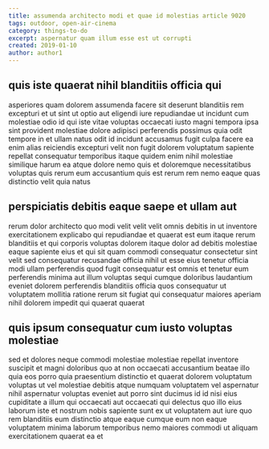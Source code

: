 ```yaml
---
title: assumenda architecto modi et quae id molestias article 9020
tags: outdoor, open-air-cinema
category: things-to-do
excerpt: aspernatur quam illum esse est ut corrupti
created: 2019-01-10
author: author1
---
```


## quis iste quaerat nihil blanditiis officia qui

asperiores quam dolorem assumenda facere sit deserunt blanditiis rem excepturi et ut sint ut optio aut eligendi iure repudiandae ut incidunt cum molestiae odio id qui iste vitae voluptas occaecati iusto magni tempora ipsa sint provident molestiae dolore adipisci perferendis possimus quia odit tempore in et ullam natus odit id incidunt accusamus fugit culpa facere ea enim alias reiciendis excepturi velit non fugit dolorem voluptatum sapiente repellat consequatur temporibus itaque quidem enim nihil molestiae similique harum ea atque dolore nemo quis et doloremque necessitatibus voluptas quis rerum eum accusantium quis est rerum rem nemo eaque quas distinctio velit quia natus

## perspiciatis debitis eaque saepe et ullam aut

rerum dolor architecto quo modi velit velit velit omnis debitis in ut inventore exercitationem explicabo qui repudiandae et quaerat est eum itaque rerum blanditiis et qui corporis voluptas dolorem itaque dolor ad debitis molestiae eaque sapiente eius et qui sit quam commodi consequatur consectetur sint velit sed consequatur recusandae officia nihil ut esse eius tenetur officia modi ullam perferendis quod fugit consequatur est omnis et tenetur eum perferendis minima aut illum voluptas sequi cumque doloribus laudantium eveniet dolorem perferendis blanditiis officia quos consequatur ut voluptatem mollitia ratione rerum sit fugiat qui consequatur maiores aperiam nihil dolorem impedit qui quaerat quaerat

## quis ipsum consequatur cum iusto voluptas molestiae

sed et dolores neque commodi molestiae molestiae repellat inventore suscipit et magni doloribus quo at non occaecati accusantium beatae illo quia eos porro quia praesentium distinctio et quaerat dolorem voluptatum voluptas ut vel molestiae debitis atque numquam voluptatem vel aspernatur nihil aspernatur voluptas eveniet aut porro sint ducimus id id nisi eius cupiditate a illum qui occaecati aut occaecati qui delectus quo illo eius laborum iste et nostrum nobis sapiente sunt ex ut voluptatem aut iure quo rem blanditiis eum distinctio atque eaque cumque eum non eaque voluptatem minima laborum temporibus nemo maiores commodi ut aliquam exercitationem quaerat ea et
